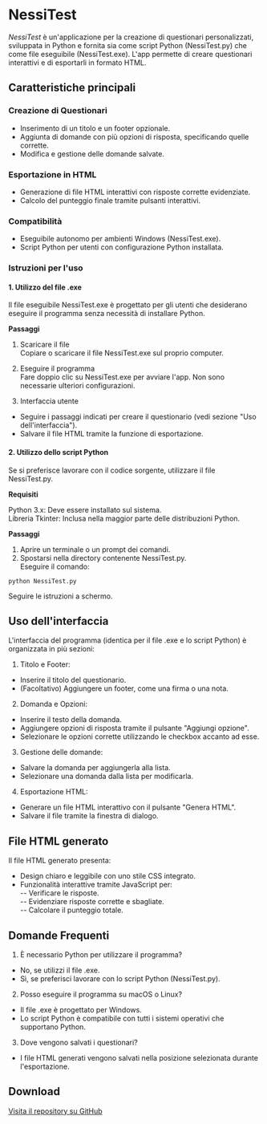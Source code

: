 # NessiTest

_NessiTest_ è un'applicazione per la creazione di questionari personalizzati, sviluppata in Python e fornita sia come script Python (NessiTest.py) che come file eseguibile (NessiTest.exe). L'app permette di creare questionari interattivi e di esportarli in formato HTML.

## Caratteristiche principali

### Creazione di Questionari

- Inserimento di un titolo e un footer opzionale.
- Aggiunta di domande con più opzioni di risposta, specificando quelle corrette.
- Modifica e gestione delle domande salvate.

### Esportazione in HTML
- Generazione di file HTML interattivi con risposte corrette evidenziate.
- Calcolo del punteggio finale tramite pulsanti interattivi.

### Compatibilità
- Eseguibile autonomo per ambienti Windows (NessiTest.exe).
- Script Python per utenti con configurazione Python installata.


### Istruzioni per l'uso

#### 1. Utilizzo del file .exe
Il file eseguibile NessiTest.exe è progettato per gli utenti che desiderano eseguire il programma senza necessità di installare Python.

**Passaggi**
1. Scaricare il file  
Copiare o scaricare il file NessiTest.exe sul proprio computer.

2. Eseguire il programma    
Fare doppio clic su NessiTest.exe per avviare l'app.
Non sono necessarie ulteriori configurazioni.

3. Interfaccia utente  
- Seguire i passaggi indicati per creare il questionario (vedi sezione "Uso dell'interfaccia").  
- Salvare il file HTML tramite la funzione di esportazione.  

#### 2. Utilizzo dello script Python

Se si preferisce lavorare con il codice sorgente, utilizzare il file NessiTest.py.

**Requisiti**

Python 3.x: Deve essere installato sul sistema.  
Libreria Tkinter: Inclusa nella maggior parte delle distribuzioni Python.  

**Passaggi**

1. Aprire un terminale o un prompt dei comandi.  
2. Spostarsi nella directory contenente NessiTest.py.  
Eseguire il comando:  
```
python NessiTest.py
```
Seguire le istruzioni a schermo.

## Uso dell'interfaccia
L'interfaccia del programma (identica per il file .exe e lo script Python) è organizzata in più sezioni:  

1. Titolo e Footer:
- Inserire il titolo del questionario.
- (Facoltativo) Aggiungere un footer, come una firma o una nota.

2. Domanda e Opzioni:
- Inserire il testo della domanda.
- Aggiungere opzioni di risposta tramite il pulsante "Aggiungi opzione".
- Selezionare le opzioni corrette utilizzando le checkbox accanto ad esse.

3. Gestione delle domande:
- Salvare la domanda per aggiungerla alla lista.
- Selezionare una domanda dalla lista per modificarla.

4. Esportazione HTML:

- Generare un file HTML interattivo con il pulsante "Genera HTML".
- Salvare il file tramite la finestra di dialogo.

## File HTML generato

Il file HTML generato presenta:
- Design chiaro e leggibile con uno stile CSS integrato.  
- Funzionalità interattive tramite JavaScript per:  
-- Verificare le risposte.  
-- Evidenziare risposte corrette e sbagliate.  
-- Calcolare il punteggio totale.  

## Domande Frequenti

1. È necessario Python per utilizzare il programma?
- No, se utilizzi il file .exe.
- Sì, se preferisci lavorare con lo script Python (NessiTest.py).

2. Posso eseguire il programma su macOS o Linux?
- Il file .exe è progettato per Windows.
- Lo script Python è compatibile con tutti i sistemi operativi che supportano Python.

3. Dove vengono salvati i questionari?
- I file HTML generati vengono salvati nella posizione selezionata durante l'esportazione.

## Download

[Visita il repository su GitHub](https://github.com/antonio-vigilante/nessitest)
